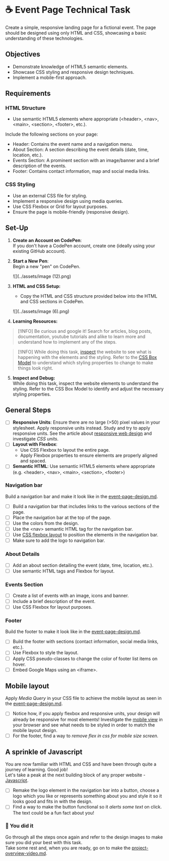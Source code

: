 # ☕ Event Page Technical Task

Create a simple, responsive landing page for a fictional event. The page should be designed using only HTML and CSS, showcasing a basic understanding of these technologies.

## Objectives

- Demonstrate knowledge of HTML5 semantic elements.
- Showcase CSS styling and responsive design techniques.
- Implement a mobile-first approach.

## Requirements

### HTML Structure

- Use semantic HTML5 elements where appropriate (\<header>, \<nav>, \<main>, \<section>, \<footer>, etc.).

Include the following sections on your page:

- Header: Contains the event name and a navigation menu.
- About Section: A section describing the event details (date, time, location, etc.).
- Events Section: A prominent section with an image/banner and a brief description of the events.
- Footer: Contains contact information, map and social media links.

### CSS Styling

- Use an external CSS file for styling.
- Implement a responsive design using media queries.
- Use CSS Flexbox or Grid for layout purposes.
- Ensure the page is mobile-friendly (responsive design).

## Set-Up

1. **Create an Account on CodePen**:\
   If you don't have a CodePen account, create one (ideally using your existing GitHub account).
2. **Start a New Pen**:\
   Begin a new "pen" on CodePen.

   ![](../assets/image (12).png)

3. **HTML and CSS Setup:**

   - Copy the HTML and CSS structure provided below into the HTML and CSS sections in CodePen.

   ![](../assets/image (6).png)

4. **Learning Resources:**

> [!INFO]
> Be curious and google it! Search for articles, blog posts, documentation, youtube tutorials and alike to learn more and understand how to implement any of the steps.

> [!INFO]
> While doing this task, [inspect](https://blog.hubspot.com/website/how-to-inspect) the website to see what is happening with the elements and the styling. Refer to the [CSS Box Model](https://www.w3schools.com/css/css_boxmodel.asp) to understand which styling properties to change to make things look right.

5. **Inspect and Debug:**\
   While doing this task, inspect the website elements to understand the styling. Refer to the CSS Box Model to identify and adjust the necessary styling properties.

## General Steps

- [ ] **Responsive Units**: Ensure there are no large (>50) pixel values in your stylesheet. Apply responsive units instead. Study and try to apply responsive units. See the article about [responsive web design](https://medium.com/analytics-vidhya/responsive-web-design-choosing-the-right-unit-4cf2e7d72db7) and investigate _CSS units_.
- [ ] **Layout with Flexbox**:
  - Use CSS Flexbox to layout the entire page.
  - Apply Flexbox properties to ensure elements are properly aligned and spaced.
- [ ] **Semantic HTML**: Use semantic HTML5 elements where appropriate (e.g. \<header>, \<nav>, \<main>, \<section>, \<footer>)

### Navigation bar

Build a navigation bar and make it look like in the [event-page-design.md](event-page-design.md "mention").

- [ ] Build a navigation bar that includes links to the various sections of the page.
- [ ] Place the navigation bar at the top of the page.
- [ ] Use the colors from the design.
- [ ] Use the \<nav> semantic HTML tag for the navigation bar.
- [ ] Use [CSS flexbox layout](https://css-tricks.com/snippets/css/a-guide-to-flexbox/) to position the elements in the navigation bar.
- [ ] Make sure to add the logo to navigation bar.

### About Details

- [ ] Add an about section detailing the event (date, time, location, etc.).
- [ ] Use semantic HTML tags and Flexbox for layout.

### Events Section

- [ ] Create a list of events with an image, icons and banner.
- [ ] Include a brief description of the event.
- [ ] Use CSS Flexbox for layout purposes.

### Footer

Build the footer to make it look like in the [event-page-design.md](event-page-design.md "mention").

- [ ] Build the footer with sections (contact information, social media links, etc.).
- [ ] Use Flexbox to style the layout.
- [ ] Apply CSS pseudo-classes to change the color of footer list items on hover.
- [ ] Embed Google Maps using an \<iframe>.

## Mobile layout

Apply _Media Query_ in your CSS file to achieve the mobile layout as seen in the [event-page-design.md](event-page-design.md "mention").

- [ ] Notice how, if you apply flexbox and responsive units, your design will already be responsive for most elements! Investigate the [mobile view](https://blog.hubspot.com/website/how-to-inspect) in your browser and see what needs to be styled in order to match the mobile layout design.
- [ ] For the footer, find a way to _remove flex in css for mobile size screen._

## A sprinkle of Javascript

You are now familiar with HTML and CSS and have been through quite a journey of learning. Good job! \
Let's take a peak at the next building block of any proper website - [Javascript](https://developer.mozilla.org/en-US/docs/Learn/JavaScript/First_steps/What_is_JavaScript).

- [ ] Remake the logo element in the navigation bar into a button, choose a logo which you like or represents something about you and style it so it looks good and fits in with the design.
- [ ] Find a way to make the button functional so it _alerts some text_ on click. The text could be a fun fact about you!

### :tada: You did it

Go through all the steps once again and refer to the design images to make sure you did your best with this task. \
Take some rest and, when you are ready, go on to make the [project-overview-video.md](../project-overview-video.md "mention").
